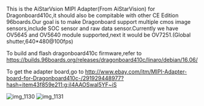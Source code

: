 This is the AiStarVsion MIPI Adapter(From AiStarVision) for Dragonboard410c,it should also be compitable with other CE Edition 96boards.Our goal is to make Dragonboard support multiple cmos image sensors,include SOC sensor and raw data sensor.Currently we have OV5645 and OV5640 module supported,next it would be OV7251.(Global shutter,640*480@100fps)

To build and flash dragonboard410c firmware,refer to https://builds.96boards.org/releases/dragonboard410c/linaro/debian/16.06/

To get the adapter board,go to http://www.ebay.com/itm/MIPI-Adapter-board-for-Dragonboard410c-/291929448977?hash=item43f859e211:g:iI4AAOSwal5YF~iS

![img_1130](https://cloud.githubusercontent.com/assets/22780075/19402806/26b89706-9218-11e6-882d-5baf522bf82f.jpg)
![img_1131](https://cloud.githubusercontent.com/assets/22780075/19402815/334fb760-9218-11e6-92f6-4e615a1bc140.jpg)
